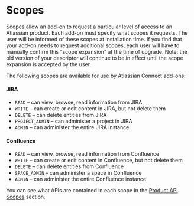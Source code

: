 # Scopes

Scopes allow an add-on to request a particular level of access to an Atlassian product. Each add-on
must specify what scopes it requests. The user will be informed of these scopes at installation
time. If you find that your add-on needs to request additional scopes, each user will have to
manually confirm this "scope expansion" at the time of upgrade. Note: the old version of your
descriptor will continue to be in effect until the scope expansion is accepted by the user.

The following scopes are available for use by Atlassian Connect add-ons:

#### JIRA

* `READ` &ndash; can view, browse, read information from JIRA
* `WRITE` &ndash; can create or edit content in JIRA, but not delete them
* `DELETE` &ndash; can delete entities from JIRA
* `PROJECT_ADMIN` &ndash; can administer a project in JIRA
* `ADMIN` &ndash; can administer the entire JIRA instance

#### Confluence

* `READ` &ndash; can view, browse, read information from Confluence
* `WRITE` &ndash; can create or edit content in Confluence, but not delete them
* `DELETE` &ndash; can delete entities from Confluence
* `SPACE_ADMIN` &ndash; can administer a space in Confluence
* `ADMIN` &ndash; can administer the entire Confluence instance

You can see what APIs are contained in each scope in the [Product API Scopes](#product-api-scopes) section.
